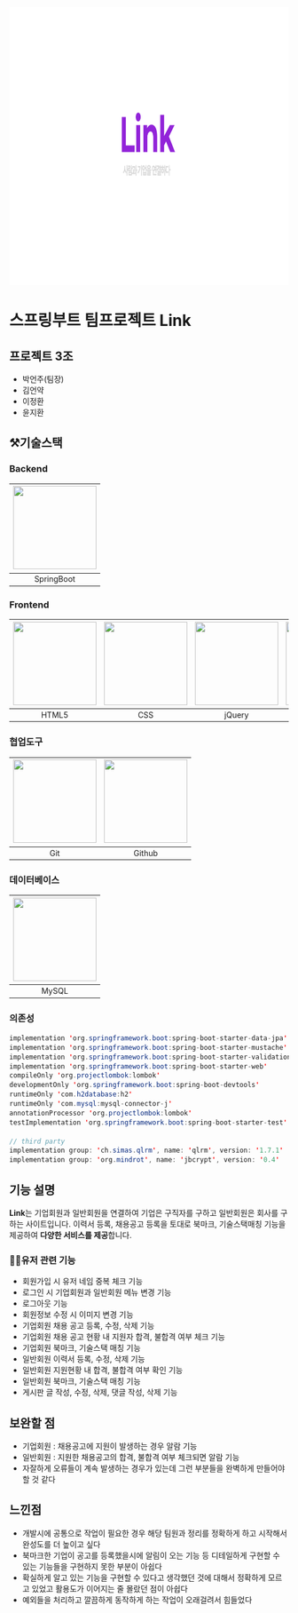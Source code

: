 <img src = "images/main.png" width="900" height="500" />

# 스프링부트 팀프로젝트 Link

## 프로젝트 3조
- 박언주(팀장)
- 김언약
- 이정환
- 윤지환

## ⚒️기술스택

### Backend
|<img src = "https://blog.kakaocdn.net/dn/cKtAuQ/btrAIO5fzCU/NVWnU8UlhL93kq81Ve87uK/img.png" width="150" height="150" />|
|:--:|
|SpringBoot|

### Frontend
|<img src = "https://blog.kakaocdn.net/dn/cj5mLL/btrAJSMQt43/yfpTni01hZgrvKHmUdVjk1/img.png" width="150" height="150" />|<img src = "https://blog.kakaocdn.net/dn/eG2w1k/btrAD5NJ1dy/YwmkEkygLgmKevkYNgWiPk/img.png" width="150" height="150" />|<img src = "https://blog.kakaocdn.net/dn/dJtW2R/btrAIfhLlRL/cTJDpEZlRWh9m9QczAkGqK/img.png" width="150" height="150" />|<img src = "https://blog.kakaocdn.net/dn/biJtm8/btrAGfWUCEm/wLv8P9GuJP55PI0AWxOyS1/img.png" width="150" height="150" />|<img src = "https://blog.kakaocdn.net/dn/m3Phc/btrAGgBsKbm/FNYpkhIrVweUUEH4h5tsWK/img.png" width="150" height="150" />|
|:--:|:--:|:--:|:--:|:--:|
|HTML5|CSS|jQuery|Bootstrap|JavaScript|

### 협업도구
|<img src = "https://blog.kakaocdn.net/dn/eyjfrN/btrAKvXV0RA/zkyytdkZy7ESd85knYRDq1/img.png" width="150" height="150" />|<img src = "https://blog.kakaocdn.net/dn/mEK9t/btrAHjxWZX3/iEGILm2rWSrOKsfilmPUA1/img.png" width="150" height="150" />|
|:--:|:--:|
|Git|Github|

### 데이터베이스
|<img src = "https://blog.kakaocdn.net/dn/ccYmmf/btrAGfJoswn/gVqLJkEUq6WgY1MwOEopD1/img.png" width="150" height="150" />|
|:--:|
|MySQL|

### 의존성
```java
implementation 'org.springframework.boot:spring-boot-starter-data-jpa'
implementation 'org.springframework.boot:spring-boot-starter-mustache'
implementation 'org.springframework.boot:spring-boot-starter-validation'
implementation 'org.springframework.boot:spring-boot-starter-web'
compileOnly 'org.projectlombok:lombok'
developmentOnly 'org.springframework.boot:spring-boot-devtools'
runtimeOnly 'com.h2database:h2'
runtimeOnly 'com.mysql:mysql-connector-j'
annotationProcessor 'org.projectlombok:lombok'
testImplementation 'org.springframework.boot:spring-boot-starter-test'

// third party
implementation group: 'ch.simas.qlrm', name: 'qlrm', version: '1.7.1'
implementation group: 'org.mindrot', name: 'jbcrypt', version: '0.4'
```

## 기능 설명
**Link**는 기업회원과 일반회원을 연결하여 기업은 구직자를 구하고 일반회원은 회사를 구하는 사이트입니다. 이력서 등록, 채용공고 등록을 토대로 북마크, 기술스택매칭 기능을 제공하여 **다양한 서비스를 제공**합니다.

### 🙋‍♀️유저 관련 기능
- 회원가입 시 유저 네임 중복 체크 기능
- 로그인 시 기업회원과 일반회원 메뉴 변경 기능
- 로그아웃 기능
- 회원정보 수정 시 이미지 변경 기능
- 기업회원 채용 공고 등록, 수정, 삭제 기능
- 기업회원 채용 공고 현황 내 지원자 합격, 불합격 여부 체크 기능
- 기업회원 북마크, 기술스택 매칭 기능
- 일반회원 이력서 등록, 수정, 삭제 기능
- 일반회원 지원현황 내 합격, 불합격 여부 확인 기능
- 일반회원 북마크, 기술스택 매칭 기능
- 게시판 글 작성, 수정, 삭제, 댓글 작성, 삭제 기능

## 보완할 점
- 기업회원 : 채용공고에 지원이 발생하는 경우 알람 기능
- 일반회원 : 지원한 채용공고의 합격, 불합격 여부 체크되면 알람 기능
- 자잘하게 오류들이 계속 발생하는 경우가 있는데 그런 부분들을 완벽하게 만들어야 할 것 같다

## 느낀점
- 개발시에 공통으로 작업이 필요한 경우 해당 팀원과 정리를 정확하게 하고 시작해서 완성도를 더 높이고 싶다
- 북마크한 기업이 공고를 등록했을시에 알림이 오는 기능 등 디테일하게 구현할 수 있는 기능들을 구현하지 못한 부분이 아쉽다
- 확실하게 알고 있는 기능을 구현할 수 있다고 생각했던 것에 대해서 정확하게 모르고 있었고 활용도가 이어지는 줄 몰랐던 점이 아쉽다
- 예외들을 처리하고 깔끔하게 동작하게 하는 작업이 오래걸려서 힘들었다
